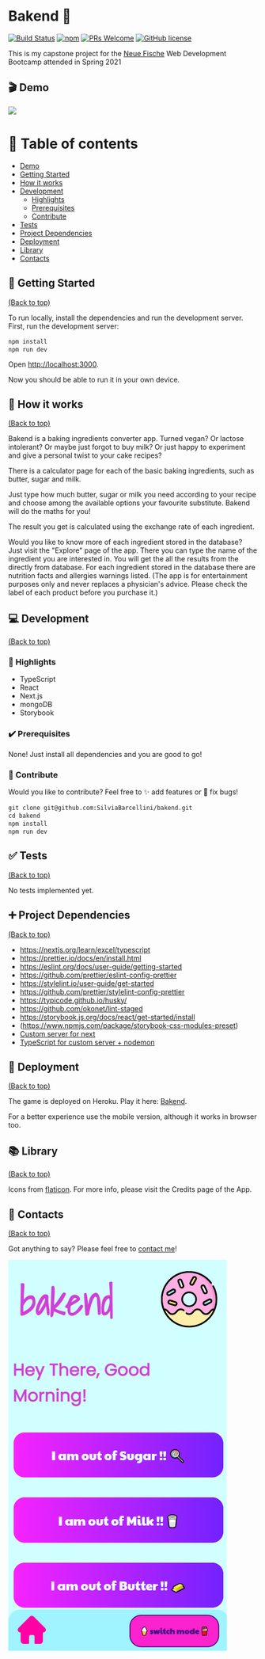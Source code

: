 # Bakend 🍩

[![Build Status](https://img.shields.io/travis/npm/npm/latest.svg?style=flat-square)](https://travis-ci.org/npm/npm) [![npm](https://img.shields.io/npm/v/npm.svg?style=flat-square)](https://www.npmjs.com/package/npm) [![PRs Welcome](https://img.shields.io/badge/PRs-welcome-brightgreen.svg?style=flat-square)](http://makeapullrequest.com) [![GitHub license](https://img.shields.io/badge/license-MIT-blue.svg?style=flat-square)](https://github.com/your/your-project/blob/master/LICENSE)

This is my capstone project for the [Neue Fische](https://www.neuefische.de/) Web Development Bootcamp attended in Spring 2021

## 🎬 Demo

<img src="public/Silvia_Barcellini_Bakend.gif"/>

# 📌 Table of contents

- [Demo](#🎬-demo)
- [Getting Started](#🎉-getting-started)
- [How it works](#📝-how-it-works)
- [Development](#💻-development)
  - [Highlights](#🌟-highlights)
  - [Prerequisites](#✔️-prerequisites)
  - [Contribute](#💞-contribute)
- [Tests](#✅-tests)
- [Project Dependencies](#➕-project-dependencies)
- [Deployment](#🚀-deployment)
- [Library](#📚-library)
- [Contacts](#💌-contacts)

## 🎉 Getting Started

[(Back to top)](#📌-table-of-contents)

To run locally, install the dependencies and run the development server.
First, run the development server:

```shell
npm install
npm run dev
```

Open [http://localhost:3000](http://localhost:3000).

Now you should be able to run it in your own device.

## 📝 How it works

[(Back to top)](#📌-table-of-contents)

Bakend is a baking ingredients converter app. Turned vegan? Or lactose intolerant? Or maybe just forgot to buy milk? Or just happy to experiment and give a personal twist to your cake recipes?

There is a calculator page for each of the basic baking ingredients, such as butter, sugar and milk.

Just type how much butter, sugar or milk you need according to your recipe and choose among the available options your favourite substitute. Bakend will do the maths for you!

The result you get is calculated using the exchange rate of each ingredient.

Would you like to know more of each ingredient stored in the database? Just visit the "Explore" page of the app. There you can type the name of the ingredient you are interested in. You will get the all the results from the directly from database. For each ingredient stored in the database there are nutrition facts and allergies warnings listed.
(The app is for entertainment purposes only and never replaces a physician's advice.
Please check the label of each product before you purchase it.)

## 💻 Development

[(Back to top)](#📌-table-of-contents)

### 🌟 Highlights

- TypeScript
- React
- Next.js
- mongoDB
- Storybook

### ✔️ Prerequisites

None!
Just install all dependencies and you are good to go!

### 💞 Contribute

Would you like to contribute?
Feel free to ✨ add features or 🐛 fix bugs!

```shell
git clone git@github.com:SilviaBarcellini/bakend.git
cd bakend
npm install
npm run dev
```

## ✅ Tests

[(Back to top)](#📌-table-of-contents)

No tests implemented yet.

## ➕ Project Dependencies

[(Back to top)](#📌-table-of-contents)

- https://nextjs.org/learn/excel/typescript
- https://prettier.io/docs/en/install.html
- https://eslint.org/docs/user-guide/getting-started
- https://github.com/prettier/eslint-config-prettier
- https://stylelint.io/user-guide/get-started
- https://github.com/prettier/stylelint-config-prettier
- https://typicode.github.io/husky/
- https://github.com/okonet/lint-staged
- https://storybook.js.org/docs/react/get-started/install
- (https://www.npmjs.com/package/storybook-css-modules-preset)
- [Custom server for next](https://nextjs.org/docs/advanced-features/custom-server)
- [TypeScript for custom server + nodemon](https://github.com/vercel/next.js/tree/canary/examples/custom-server-typescript)

## 🚀 Deployment

[(Back to top)](#📌-table-of-contents)

The game is deployed on Heroku. Play it here: [Bakend](https://bakend-app.herokuapp.com/).

For a better experience use the mobile version, although it works in browser too.

## 📚 Library

[(Back to top)](#📌-table-of-contents)

Icons from [flaticon](https://www.flaticon.com/).
For more info, please visit the Credits page of the App.

## 💌 Contacts

[(Back to top)](#📌-table-of-contents)

Got anything to say? Please feel free to [contact me](https://www.linkedin.com/in/silvia-barcellini)!

<img src="public/silvia_barcellini_bakend.png" alt="bakend_landing_page"/>
